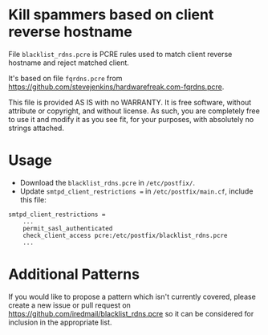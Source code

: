 # Kill spammers based on client reverse hostname

File `blacklist_rdns.pcre` is PCRE rules used to match client reverse hostname
and reject matched client.

It's based on file `fqrdns.pcre` from <https://github.com/stevejenkins/hardwarefreak.com-fqrdns.pcre>.

This file is provided AS IS with no WARRANTY. It is free software, without
attribute or copyright, and without license. As such, you are completely free
to use it and modify it as you see fit, for your purposes, with absolutely no
strings attached.

# Usage

* Download the `blacklist_rdns.pcre` in `/etc/postfix/`.
* Update `smtpd_client_restrictions =` in `/etc/postfix/main.cf`, include this
  file:

```
smtpd_client_restrictions =
    ...
    permit_sasl_authenticated
    check_client_access pcre:/etc/postfix/blacklist_rdns.pcre
    ...
```

# Additional Patterns

If you would like to propose a pattern which isn't currently covered, please
create a new issue or pull request on <https://github.com/iredmail/blacklist_rdns.pcre>
so it can be considered for inclusion in the appropriate list.
